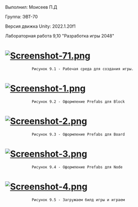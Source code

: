 Выполнил: Моисеев П.Д
   
Группа: ЭВТ-70

Версия движка Unity: 2022.1.20f1

Лабораторная работа 9,10 "Разработка игры 2048"
# [![Screenshot-71.png](https://i.postimg.cc/FRQ1DRf2/Screenshot-71.png)](https://postimg.cc/CZmFKwsN)
                Рисунок 9.1 - Рабочая среда для создания игры.
                  
# [![Screenshot-1.png](https://i.postimg.cc/xC8QnVb6/Screenshot-1.png)](https://postimg.cc/gwCQH5sh)
                Рисунок 9.2 - Оформление Prefabs для Block
                  
# [![Screenshot-2.png](https://i.postimg.cc/GpkKt4v2/Screenshot-2.png)](https://postimg.cc/5H2LkN7d)
                Рисунок 9.3 - Оформление Prefabs для Board
                  
# [![Screenshot-3.png](https://i.postimg.cc/mkRg45Bk/Screenshot-3.png)](https://postimg.cc/njRJYTsf)
                Рисунок 9.4 - Оформление Prefabs для Node
                  
# [![Screenshot-4.png](https://i.postimg.cc/T29RmQTj/Screenshot-4.png)](https://postimg.cc/hhXWRLzh)
                Рисунок 9.5 - Загружаем билд игры и играем
                  
                       
